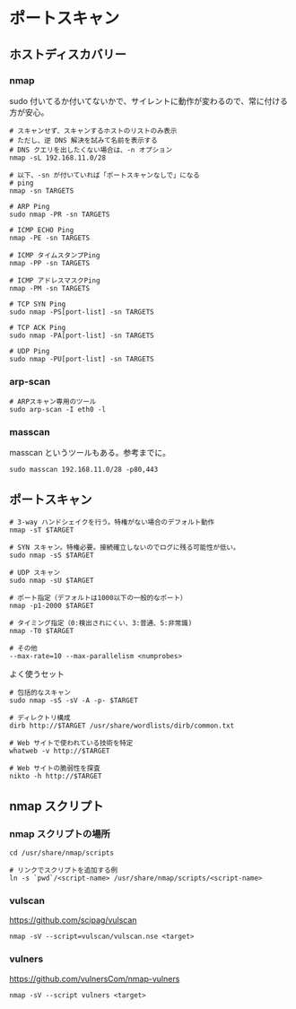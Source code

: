 # ポートスキャン

## ホストディスカバリー

### nmap

sudo 付いてるか付いてないかで、サイレントに動作が変わるので、常に付ける方が安心。

```shell
# スキャンせず、スキャンするホストのリストのみ表示
# ただし、逆 DNS 解決を試みて名前を表示する
# DNS クエリを出したくない場合は、-n オプション
nmap -sL 192.168.11.0/28

# 以下、-sn が付いていれば「ポートスキャンなしで」になる
# ping
nmap -sn TARGETS

# ARP Ping
sudo nmap -PR -sn TARGETS

# ICMP ECHO Ping
nmap -PE -sn TARGETS

# ICMP タイムスタンプPing
nmap -PP -sn TARGETS

# ICMP アドレスマスクPing
nmap -PM -sn TARGETS

# TCP SYN Ping
sudo nmap -PS[port-list] -sn TARGETS

# TCP ACK Ping
sudo nmap -PA[port-list] -sn TARGETS

# UDP Ping
sudo nmap -PU[port-list] -sn TARGETS
```

### arp-scan

```shell
# ARPスキャン専用のツール
sudo arp-scan -I eth0 -l
```

### masscan

masscan というツールもある。参考までに。

```shell
sudo masscan 192.168.11.0/28 -p80,443
```

## ポートスキャン

```shell
# 3-way ハンドシェイクを行う。特権がない場合のデフォルト動作
nmap -sT $TARGET

# SYN スキャン。特権必要。接続確立しないのでログに残る可能性が低い。
sudo nmap -sS $TARGET

# UDP スキャン
sudo nmap -sU $TARGET

# ポート指定（デフォルトは1000以下の一般的なポート）
nmap -p1-2000 $TARGET

# タイミング指定（0:検出されにくい、3:普通、5:非常識)
nmap -T0 $TARGET

# その他
--max-rate=10 --max-parallelism <numprobes>
```

よく使うセット

```shell
# 包括的なスキャン
sudo nmap -sS -sV -A -p- $TARGET

# ディレクトリ構成
dirb http://$TARGET /usr/share/wordlists/dirb/common.txt

# Web サイトで使われている技術を特定
whatweb -v http://$TARGET

# Web サイトの脆弱性を探査
nikto -h http://$TARGET
```

## nmap スクリプト

### nmap スクリプトの場所

```shell
cd /usr/share/nmap/scripts

# リンクでスクリプトを追加する例
ln -s `pwd`/<script-name> /usr/share/nmap/scripts/<script-name>
```

### vulscan

https://github.com/scipag/vulscan

```shell
nmap -sV --script=vulscan/vulscan.nse <target>
```

### vulners

https://github.com/vulnersCom/nmap-vulners

```shell
nmap -sV --script vulners <target>
```
